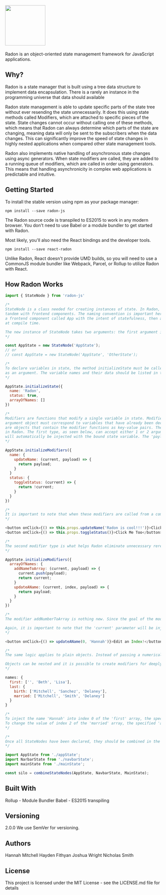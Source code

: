 # <img src='https://i.imgur.com/k6JIgZR.png' height='130'/>

Radon is an object-oriented state management framework for JavaScript applications. 

## Why?

Radon is a state manager that is built using a tree data structure to implement data encapsulation. There is a rarely an instance in the programming universe that data should available  

Radon state management is able to update specific parts of the state tree without ever resending the state unnecessarily.
It does this using state methods called Modifiers, which are attached to specific pieces of the state. State changes
cannot occur without calling one of these methods, which means that Radon can always determine which parts
of the state are changing, meaning data will only be sent to the subscribers when the data changes. This can significantly
improve the speed of state changes in highly nested applications when compared other state management tools.

Radon also implements native handling of asynchronous state changes using async generators. When state modifiers are called,
they are added to a running queue of modifiers, which are called in order using generators. This means that handling asynchronicity in complex web applications is predictable and intuitive.

## Getting Started

To install the stable version using npm as your package manager:

```npm install --save radon-js```

The Radon source code is transpiled to ES2015 to work in any modern browser. You don't need to use Babel or a module bundler to get started with Radon.

Most likely, you'll also need the React bindings and the developer tools.

```npm install --save react-radon```

Unlike Radon, React doesn't provide UMD builds, so you will need to use a CommonJS module bundler like Webpack, Parcel, or Rollup to utilize Radon with React.

## How Radon Works

```javascript
import { StateNode } from 'radon-js'

/* 
StateNode is a class needed for creating instances of state. In Radon, StateNodes are created in
tandem with frontend components. The naming convention is important here; if you have created 
a frontend component called App with the intent of statefulness, then an instance of StateNode must be declared and labeled as AppState. This will allow the App component to properly bind to AppState
at compile time.

The new instance of StateNode takes two arguments: the first argument is the name of the StateNode you are creating which must follow our naming convention. The second argument is the name of the parent node. One StateNode must be considered the root of the state tree. Therefore, at only one occassion can the parent argument be omitted. This instance of StateNode will be considered the root. Every other StateNode must take a parent argument.
*/

const AppState = new StateNode('AppState');
// or
// const AppState = new StateNode('AppState', 'OtherState');

/*
To declare variables in state, the method initializeState must be called which takes an object
as an argument. The variable names and their data should be listed in the object as key-value pairs.
*/

AppState.initializeState({
  name: 'Radon',
  status: true,
  arrayOfNames: []
})

/*
Modifiers are functions that modify a single variable in state. Modifiers are attached to variables by calling the method initializeModifiers which also takes an object as an argument. The keys of the
argument object must correspond to variables that have already been declared in AppState. The values 
are objects that contain the modifier functions as key-value pairs. There are two types of modifiers 
in Radon. The first type, as seen below, can accept either 1 or 2 arguments. The 'current' argument
will automatically be injected with the bound state variable. The 'payload' argument is any data that can be used to modify or replace the 'current' value of state. Even if the current value of state is not used in the modifier, it will still be passed in automatically. 
*/

AppState.initializeModifiers({
  name: {
    updateName: (current, payload) => {
      return payload;
    }
  }
  status: {
    toggleStatus: (current) => {
      return !current;
    }
  }
})

/*
It is important to note that when these modifiers are called from a component, only the payload argument must be passed into the function as Radon will fill the 'current' parameter by default.
*/

<button onClick={() => this.props.updateName('Radon is cool!!!')}>Click Me</button>
<button onClick={() => this.props.toggleStatus()}>Click Me Too</button>

/*
The second modifier type is what helps Radon eliminate unnecessary rerendering of frontend components. This modifier type accepts three arguments and is used exclusively with objects. *Note that initializeModifiers should only be called once. It is shown again here for demonstration purposes only*.
*/

AppState.initializeModifiers({
  arrayOfNames: {
    addNameToArray: (current, payload) => {
      current.push(payload);
      return current;
    }
    updateAName: (current, index, payload) => {
      return payload;
    }
  }
})

/*
The modifier addNumberToArray is nothing new. Since the goal of the modifier is to edit the array as a whole, the entire array object is passed into the 'current' parameter. A modifier that edits the array will cause a rerender of any component that subscribes to the array. However, we may have circumstances in which we only want to edit a single index within an array. In this case we create a modifier that accepts an index. The 'current' value will always reflect arrayOfNumbers[index]. This will prevent a rerender of components listenting to the entire array, and will instead only rerender components listening to the specified index.

Again, it is important to note that the 'current' parameter will be injected with state automatically.
*/

<button onClick={() => updateAName(0, 'Hannah')}>Edit an Index!</button>

/*
The same logic applies to plain objects. Instead of passing a numerical index into a modifier, the key of a key-value pair can be passed in instead.

Objects can be nested and it is possible to create modifiers for deeply nested objects. Ultimately, the modifier will always be bound to the parent object. However, the key/index parameter will transform into a longer chain of 'addresses' to tell Radon exactly where the data is stored. For example:
*/

names: {
  first: ['', 'Beth', 'Lisa'],
  last: {
    birth: ['Mitchell', 'Sanchez', 'Delaney'],
    married: ['Mitchell', 'Smith', 'Delaney']
  }
}

/*
To inject the name 'Hannah' into index 0 of the 'first' array, the specified 'address' would be first_0.
To change the value of index 2 of the 'married' array, the specified 'address' would be last_married_2.
*/

/*
Once all StateNodes have been declared, they should be combined in the function combineStateNodes. The returned object is known as the silo.
*/

import AppState from './appState';
import NarbarState from './navbarState';
import mainState from './mainState';

const silo = combineStateNodes(AppState, NavbarState, MainState);

```

## Built With

Rollup - Module Bundler
Babel - ES2015 transpiling

## Versioning
2.0.0 We use SemVer for versioning.

## Authors
Hannah Mitchell
Hayden Fithyan
Joshua Wright
Nicholas Smith

## License
This project is licensed under the MIT License - see the LICENSE.md file for details